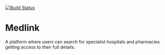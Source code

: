 [![Build Status](https://travis-ci.org/Mohamilr/Medlink.svg?branch=develop)](https://travis-ci.org/Mohamilr/Medlink)
# Medlink
A platform where users can search for specialist hospitals and pharmacies getting access to their full details.

